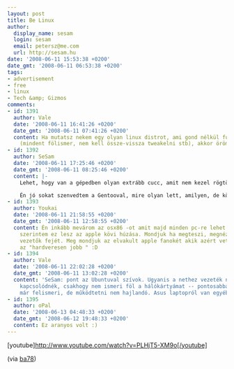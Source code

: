 ```yaml
---
layout: post
title: Be Linux
author:
  display_name: sesam
  login: sesam
  email: petersz@me.com
  url: http://sesam.hu
date: '2008-06-11 15:53:38 +0200'
date_gmt: '2008-06-11 06:53:38 +0200'
tags:
- advertisement
- free
- linux
- Tech &amp; Gizmos
comments:
- id: 1391
  author: Vale
  date: '2008-06-11 16:41:26 +0200'
  date_gmt: '2008-06-11 07:41:26 +0200'
  content: Ha mutatsz nekem egy olyan linux distrot, ami gond nélkül fut a gépemen
    (mindent fölismer, nem kell össze-vissza tweakelni stb), akkor örömest váltok.
- id: 1392
  author: SeSam
  date: '2008-06-11 17:25:46 +0200'
  date_gmt: '2008-06-11 08:25:46 +0200'
  content: |-
    Lehet, hogy van a gépedben olyan extrább cucc, amit nem kezel rögtön... újoncoknak általában az Ubuntu valamelyik vállfaját javasolják. A tweak dolog pedig: nem biztos, hogy megúszod nélküle, viszont ha sikerül, akkor utána nem lesz vele gond. :D

    Én jó sokat szenvedtem a Gentooval, mire olyan lett, amilyen, de közben rengeteget tanultam, és kifejezetten élvezetes volt buherálni. In linux you're in control.
- id: 1393
  author: Youkai
  date: '2008-06-11 21:58:55 +0200'
  date_gmt: '2008-06-11 12:58:55 +0200'
  content: Én inkább mevárom az osx86 -ot amit majd minden pc-re lehet telepíteni,
    szerintem ez lesz az apple kövi húzása. Mondjuk ha megteszi, megnézném, az M$
    vezetők fejét. Meg mondjuk az elvakult apple fanokét akik azért vettek mac-t mert
    az "hardveresen jobb " :D
- id: 1394
  author: Vale
  date: '2008-06-11 22:02:28 +0200'
  date_gmt: '2008-06-11 13:02:28 +0200'
  content: 'SeSam: pont az Ubuntuval szívok. Ugyanis a nethez vezeték nélküli hálózaton
    kapcsolódnék, csakhogy nem ismeri föl a hálókártyámat -- pontosabban a legutóbbi
    már felismeri, de működtetni nem hajlandó. Asus laptopról van egyébként szó.'
- id: 1395
  author: oPal
  date: '2008-06-13 04:48:33 +0200'
  date_gmt: '2008-06-12 19:48:33 +0200'
  content: Ez aranyos volt :)
---
```


[youtube]http://www.youtube.com/watch?v=PLHjT5-XM9o[/youtube]

(via [ba78](http://twitter.com/ba78/statuses/831962867))
